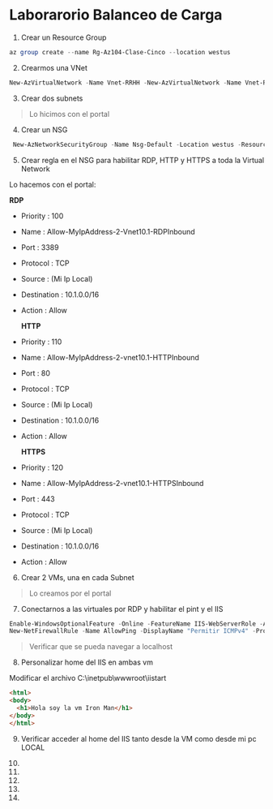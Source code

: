 # Laborarorio Balanceo de Carga

1. Crear un Resource Group

```powershell
az group create --name Rg-Az104-Clase-Cinco --location westus      
```

2. Crearmos una VNet

```powershell
New-AzVirtualNetwork -Name Vnet-RRHH -New-AzVirtualNetwork -Name Vnet-RRHH -ResourceGroupName Az104-Clase-Cuatro -Location eastus -AddressPrefix 10.1.0.0/16
```

3. Crear dos subnets

> Lo hicimos con el portal

4. Crear un NSG

```powershell
 New-AzNetworkSecurityGroup -Name Nsg-Default -Location westus -ResourceGroupName Rg-Az104-Clase-Cinco
```

5.  Crear regla en el NSG para habilitar RDP, HTTP y HTTPS a toda la Virtual Network

Lo hacemos con el portal:  

**RDP**
* Priority : 100
* Name : Allow-MyIpAddress-2-Vnet10.1-RDPInbound
* Port : 3389
* Protocol : TCP
* Source : (Mi Ip Local)
* Destination : 10.1.0.0/16
* Action : Allow

  **HTTP**
* Priority : 110
* Name : Allow-MyIpAddress-2-vnet10.1-HTTPInbound
* Port : 80
* Protocol : TCP
* Source : (Mi Ip Local)
* Destination : 10.1.0.0/16
* Action : Allow

  **HTTPS**
* Priority : 120
* Name : Allow-MyIpAddress-2-vnet10.1-HTTPSInbound
* Port : 443
* Protocol : TCP
* Source : (Mi Ip Local)
* Destination : 10.1.0.0/16
* Action : Allow
6. Crear 2 VMs, una en cada Subnet

> Lo creamos por el portal

7. Conectarnos a las virtuales por RDP y habilitar el pint y el IIS

``` powershell
Enable-WindowsOptionalFeature -Online -FeatureName IIS-WebServerRole -All
New-NetFirewallRule -Name AllowPing -DisplayName "Permitir ICMPv4" -Protocol ICMPv4 -IcmpType 8 -Direction Inbound -Action Allow -Enabled True
```
> Verificar que se pueda navegar a localhost

8. Personalizar home del IIS en ambas vm

Modificar el archivo C:\inetpub\wwwroot\iistart

```html
<html>
<body>
  <h1>Hola soy la vm Iron Man</h1>
</body>
</html>
```

9. Verificar acceder al home del IIS tanto desde la VM como desde mi pc LOCAL

10. 
11. 



12. 
13.  

3. 
